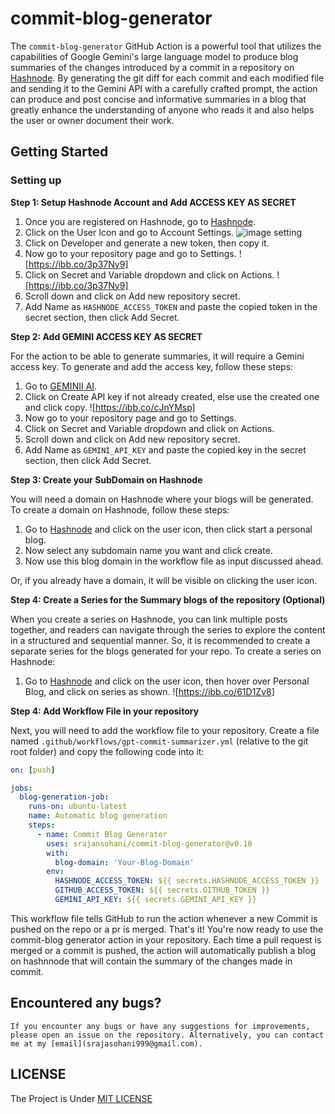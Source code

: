 # commit-blog-generator

The `commit-blog-generator` GitHub Action is a powerful tool that utilizes the capabilities of Google Gemini's large language model to produce blog summaries of the changes introduced by a commit in a repository on [Hashnode](https://hashnode.com/). By generating the git diff for each commit and each modified file and sending it to the Gemini API with a carefully crafted prompt, the action can produce and post concise and informative summaries in a blog that greatly enhance the understanding of anyone who reads it and also helps the user or owner document their work.

## Getting Started

### Setting up

**Step 1: Setup Hashnode Account and Add ACCESS KEY AS SECRET**

1. Once you are registered on Hashnode, go to [Hashnode](https://hashnode.com).
2. Click on the User Icon and go to Account Settings.
   ![image setting](https://ibb.co/xCtN8Tq)
3. Click on Developer and generate a new token, then copy it.
4. Now go to your repository page and go to Settings.
   ![https://ibb.co/3p37Ny9]
5. Click on Secret and Variable dropdown and click on Actions.
   ![https://ibb.co/3p37Ny9]
6. Scroll down and click on Add new repository secret.
7. Add Name as `HASHNODE_ACCESS_TOKEN` and paste the copied token in the secret section, then click Add Secret.

**Step 2: Add GEMINI ACCESS KEY AS SECRET**

For the action to be able to generate summaries, it will require a Gemini access key. To generate and add the access key, follow these steps:

1. Go to [GEMINII AI](https://makersuite.google.com/app/apikey).
2. Click on Create API key if not already created, else use the created one and click copy.
   ![https://ibb.co/cJnYMsp]
3. Now go to your repository page and go to Settings.
4. Click on Secret and Variable dropdown and click on Actions.
5. Scroll down and click on Add new repository secret.
6. Add Name as `GEMINI_API_KEY` and paste the copied key in the secret section, then click Add Secret.

**Step 3: Create your SubDomain on Hashnode**

You will need a domain on Hashnode where your blogs will be generated. To create a domain on Hashnode, follow these steps:

1. Go to [Hashnode](https://hashnode.com/) and click on the user icon, then click start a personal blog.
2. Now select any subdomain name you want and click create.
3. Now use this blog domain in the workflow file as input discussed ahead.

Or, if you already have a domain, it will be visible on clicking the user icon.

**Step 4: Create a Series for the Summary blogs of the repository (Optional)**

When you create a series on Hashnode, you can link multiple posts together, and readers can navigate through the series to explore the content in a structured and sequential manner. So, it is recommended to create a separate series for the blogs generated for your repo. To create a series on Hashnode:

1. Go to [Hashnode](https://hashnode.com/) and click on the user icon, then hover over Personal Blog, and click on series as shown.
   ![https://ibb.co/61D1Zv8]

**Step 4: Add Workflow File in your repository**

Next, you will need to add the workflow file to your repository. Create a file named `.github/workflows/gpt-commit-summarizer.yml` (relative to the git root folder) and copy the following code into it:

```yaml
on: [push]

jobs:
  blog-generation-job:
    runs-on: ubuntu-latest
    name: Automatic blog generation
    steps:
      - name: Commit Blog Generator
        uses: srajansohani/commit-blog-generator@v0.10
        with:
          blog-domain: 'Your-Blog-Domain'
        env:
          HASHNODE_ACCESS_TOKEN: ${{ secrets.HASHNODE_ACCESS_TOKEN }}
          GITHUB_ACCESS_TOKEN: ${{ secrets.GITHUB_TOKEN }}
          GEMINI_API_KEY: ${{ secrets.GEMINI_API_KEY }}
```

 This workflow file tells GitHub to run the action whenever a new Commit is pushed on the repo or a pr is merged.
    That's it! You're now ready to use the commit-blog generator action in your repository. Each time a pull request is merged or a commit is pushed, the action will automatically publish a blog on hashnnode that will contain the  summary of the changes made in commit.


## Encountered any bugs?

    If you encounter any bugs or have any suggestions for improvements, please open an issue on the repository. Alternatively, you can contact me at my [email](srajasohani999@gmail.com).

## LICENSE

The Project is Under [MIT LICENSE](https://github.com/srajansohani/commit-blog-generator?tab=MIT-1-ov-file)

